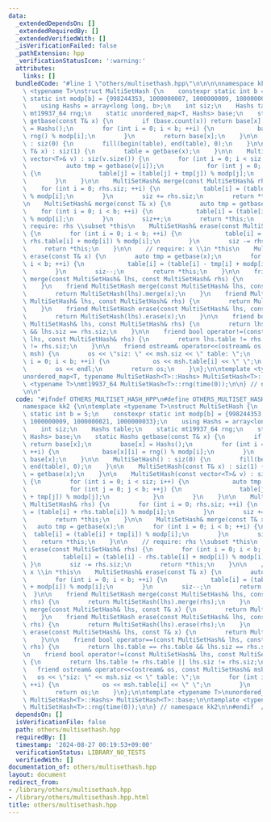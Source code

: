 ```yaml
---
data:
  _extendedDependsOn: []
  _extendedRequiredBy: []
  _extendedVerifiedWith: []
  _isVerificationFailed: false
  _pathExtension: hpp
  _verificationStatusIcon: ':warning:'
  attributes:
    links: []
  bundledCode: "#line 1 \"others/multisethash.hpp\"\n\n\n\nnamespace kk2 {\n\ntemplate\
    \ <typename T>\nstruct MultiSetHash {\n    constexpr static int b = 5;\n    constexpr\
    \ static int modp[b] = {998244353, 1000000007, 1000000009, 1000000021, 1000000033};\n\
    \    using Hashs = array<long long, b>;\n    int siz;\n    Hashs table;\n    static\
    \ mt19937_64 rng;\n    static unordered_map<T, Hashs> base;\n    static Hashs\
    \ getbase(const T& x) {\n        if (base.count(x)) return base[x];\n        base[x]\
    \ = Hashs();\n        for (int i = 0; i < b; ++i) {\n            base[x][i] =\
    \ rng() % modp[i];\n        }\n        return base[x];\n    }\n\n    MultiSetHash()\
    \ : siz(0) {\n        fill(begin(table), end(table), 0);\n    }\n\n    MultiSetHash(const\
    \ T& x) : siz(1) {\n        table = getbase(x);\n    }\n\n    MultiSetHash(const\
    \ vector<T>& v) : siz(v.size()) {\n        for (int i = 0; i < siz; i++) {\n \
    \           auto tmp = getbase(v[i]);\n            for (int j = 0; j < b; ++j)\
    \ {\n                table[j] = (table[j] + tmp[j]) % modp[j];\n            }\n\
    \        }\n    }\n\n    MultiSetHash& merge(const MultiSetHash& rhs) {\n    \
    \    for (int i = 0; rhs.siz; ++i) {\n            table[i] = (table[i] + rhs.table[i])\
    \ % modp[i];\n        }\n        siz += rhs.siz;\n        return *this;\n    }\n\
    \n    MultiSetHash& merge(const T& x) {\n        auto tmp = getbase(x);\n    \
    \    for (int i = 0; i < b; ++i) {\n            table[i] = (table[i] + tmp[i])\
    \ % modp[i];\n        }\n        siz++;\n        return *this;\n    }\n\n    //\
    \ require: rhs \\subset *this\n    MultiSetHash& erase(const MultiSetHash& rhs)\
    \ {\n        for (int i = 0; i < b; ++i) {\n            table[i] = (table[i] -\
    \ rhs.table[i] + modp[i]) % modp[i];\n        }\n        siz -= rhs.siz;\n   \
    \     return *this;\n    }\n\n    // require: x \\in *this\n    MultiSetHash&\
    \ erase(const T& x) {\n        auto tmp = getbase(x);\n        for (int i = 0;\
    \ i < b; ++i) {\n            table[i] = (table[i] - tmp[i] + modp[i]) % modp[i];\n\
    \        }\n        siz--;\n        return *this;\n    }\n\n    friend MultiSetHash\
    \ merge(const MultiSetHash& lhs, const MultiSetHash& rhs) {\n        return MultiSetHash(lhs).merge(rhs);\n\
    \    }\n    friend MultiSetHash merge(const MultiSetHash& lhs, const T& x) {\n\
    \        return MultiSetHash(lhs).merge(x);\n    }\n    friend MultiSetHash erase(const\
    \ MultiSetHash& lhs, const MultiSetHash& rhs) {\n        return MultiSetHash(lhs).erase(rhs);\n\
    \    }\n    friend MultiSetHash erase(const MultiSetHash& lhs, const T& x) {\n\
    \        return MultiSetHash(lhs).erase(x);\n    }\n\n    friend bool operator==(const\
    \ MultiSetHash& lhs, const MultiSetHash& rhs) {\n        return lhs.table == rhs.table\
    \ && lhs.siz == rhs.siz;\n    }\n\n    friend bool operator!=(const MultiSetHash&\
    \ lhs, const MultiSetHash& rhs) {\n        return lhs.table != rhs.table || lhs.siz\
    \ != rhs.siz;\n    }\n\n    friend ostream& operator<<(ostream& os, const MultiSetHash&\
    \ msh) {\n        os << \"siz: \" << msh.siz << \" table: \";\n        for (int\
    \ i = 0; i < b; ++i) {\n            os << msh.table[i] << \" \";\n        }\n\
    \        os << endl;\n        return os;\n    }\n};\n\ntemplate <typename T>\n\
    unordered_map<T, typename MultiSetHash<T>::Hashs> MultiSetHash<T>::base;\n\ntemplate\
    \ <typename T>\nmt19937_64 MultiSetHash<T>::rng(time(0));\n\n} // namespace kk2\n\
    \n\n"
  code: "#ifndef OTHERS_MULTISET_HASH_HPP\n#define OTHERS_MULTISET_HASH_HPP 1\n\n\
    namespace kk2 {\n\ntemplate <typename T>\nstruct MultiSetHash {\n    constexpr\
    \ static int b = 5;\n    constexpr static int modp[b] = {998244353, 1000000007,\
    \ 1000000009, 1000000021, 1000000033};\n    using Hashs = array<long long, b>;\n\
    \    int siz;\n    Hashs table;\n    static mt19937_64 rng;\n    static unordered_map<T,\
    \ Hashs> base;\n    static Hashs getbase(const T& x) {\n        if (base.count(x))\
    \ return base[x];\n        base[x] = Hashs();\n        for (int i = 0; i < b;\
    \ ++i) {\n            base[x][i] = rng() % modp[i];\n        }\n        return\
    \ base[x];\n    }\n\n    MultiSetHash() : siz(0) {\n        fill(begin(table),\
    \ end(table), 0);\n    }\n\n    MultiSetHash(const T& x) : siz(1) {\n        table\
    \ = getbase(x);\n    }\n\n    MultiSetHash(const vector<T>& v) : siz(v.size())\
    \ {\n        for (int i = 0; i < siz; i++) {\n            auto tmp = getbase(v[i]);\n\
    \            for (int j = 0; j < b; ++j) {\n                table[j] = (table[j]\
    \ + tmp[j]) % modp[j];\n            }\n        }\n    }\n\n    MultiSetHash& merge(const\
    \ MultiSetHash& rhs) {\n        for (int i = 0; rhs.siz; ++i) {\n            table[i]\
    \ = (table[i] + rhs.table[i]) % modp[i];\n        }\n        siz += rhs.siz;\n\
    \        return *this;\n    }\n\n    MultiSetHash& merge(const T& x) {\n     \
    \   auto tmp = getbase(x);\n        for (int i = 0; i < b; ++i) {\n          \
    \  table[i] = (table[i] + tmp[i]) % modp[i];\n        }\n        siz++;\n    \
    \    return *this;\n    }\n\n    // require: rhs \\subset *this\n    MultiSetHash&\
    \ erase(const MultiSetHash& rhs) {\n        for (int i = 0; i < b; ++i) {\n  \
    \          table[i] = (table[i] - rhs.table[i] + modp[i]) % modp[i];\n       \
    \ }\n        siz -= rhs.siz;\n        return *this;\n    }\n\n    // require:\
    \ x \\in *this\n    MultiSetHash& erase(const T& x) {\n        auto tmp = getbase(x);\n\
    \        for (int i = 0; i < b; ++i) {\n            table[i] = (table[i] - tmp[i]\
    \ + modp[i]) % modp[i];\n        }\n        siz--;\n        return *this;\n  \
    \  }\n\n    friend MultiSetHash merge(const MultiSetHash& lhs, const MultiSetHash&\
    \ rhs) {\n        return MultiSetHash(lhs).merge(rhs);\n    }\n    friend MultiSetHash\
    \ merge(const MultiSetHash& lhs, const T& x) {\n        return MultiSetHash(lhs).merge(x);\n\
    \    }\n    friend MultiSetHash erase(const MultiSetHash& lhs, const MultiSetHash&\
    \ rhs) {\n        return MultiSetHash(lhs).erase(rhs);\n    }\n    friend MultiSetHash\
    \ erase(const MultiSetHash& lhs, const T& x) {\n        return MultiSetHash(lhs).erase(x);\n\
    \    }\n\n    friend bool operator==(const MultiSetHash& lhs, const MultiSetHash&\
    \ rhs) {\n        return lhs.table == rhs.table && lhs.siz == rhs.siz;\n    }\n\
    \n    friend bool operator!=(const MultiSetHash& lhs, const MultiSetHash& rhs)\
    \ {\n        return lhs.table != rhs.table || lhs.siz != rhs.siz;\n    }\n\n \
    \   friend ostream& operator<<(ostream& os, const MultiSetHash& msh) {\n     \
    \   os << \"siz: \" << msh.siz << \" table: \";\n        for (int i = 0; i < b;\
    \ ++i) {\n            os << msh.table[i] << \" \";\n        }\n        os << endl;\n\
    \        return os;\n    }\n};\n\ntemplate <typename T>\nunordered_map<T, typename\
    \ MultiSetHash<T>::Hashs> MultiSetHash<T>::base;\n\ntemplate <typename T>\nmt19937_64\
    \ MultiSetHash<T>::rng(time(0));\n\n} // namespace kk2\n\n#endif  // OTHERS_MULTISET_HASH_HPP\n"
  dependsOn: []
  isVerificationFile: false
  path: others/multisethash.hpp
  requiredBy: []
  timestamp: '2024-08-27 00:19:53+09:00'
  verificationStatus: LIBRARY_NO_TESTS
  verifiedWith: []
documentation_of: others/multisethash.hpp
layout: document
redirect_from:
- /library/others/multisethash.hpp
- /library/others/multisethash.hpp.html
title: others/multisethash.hpp
---
```

